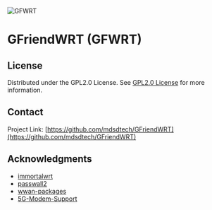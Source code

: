 
![GFWRT](https://github.com/user-attachments/assets/1bbb11c8-1c6c-4af9-9487-d8332ee00547)

# GFriendWRT (GFWRT)
## License
Distributed under the GPL2.0 License. See [GPL2.0 License](https://github.com/mdsdtech/GFriendWRT/tree/main?tab=GPL-2.0-1-ov-file) for more information.

## Contact
Project Link: [https://github.com/mdsdtech/GFriendWRT](https://github.com/mdsdtech/GFriendWRT)

## Acknowledgments
- [immortalwrt](https://github.com/immortalwrt/immortalwrt)
- [passwall2](https://github.com/xiaorouji/openwrt-passwall2)
- [wwan-packages](https://github.com/immortalwrt/wwan-packages)
- [5G-Modem-Support](https://github.com/Siriling/5G-Modem-Support)
